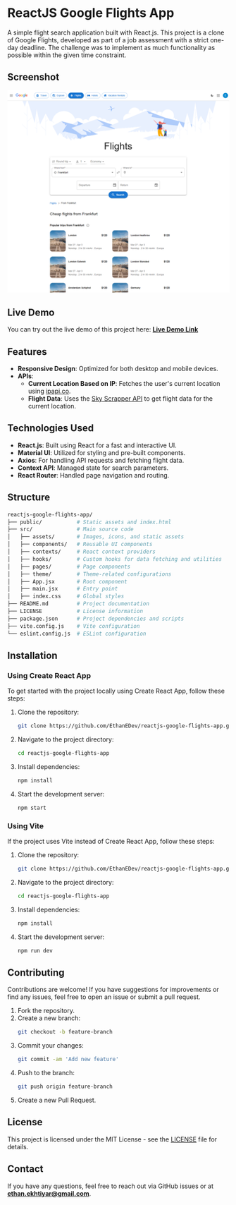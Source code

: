 # ReactJS Google Flights App

A simple flight search application built with React.js. This project is a clone of Google Flights, developed as part of a job assessment with a strict one-day deadline. The challenge was to implement as much functionality as possible within the given time constraint.


## **Screenshot**

![Google Flight Screenshot](./screenshot.png)


## **Live Demo**

You can try out the live demo of this project here: **[Live Demo Link](https://reactjs-google-flights-app.vercel.app/)**


## **Features**

- **Responsive Design**: Optimized for both desktop and mobile devices.
- **APIs**:
   - **Current Location Based on IP**: Fetches the user's current location using [ipapi.co](https://ipapi.co/).
   - **Flight Data**: Uses the [Sky Scrapper API](https://rapidapi.com/apiheya/api/sky-scrapper) to get flight data for the current location.
  

## **Technologies Used**

- **React.js**: Built using React for a fast and interactive UI.
- **Material UI**: Utilized for styling and pre-built components.
- **Axios**: For handling API requests and fetching flight data.
- **Context API**: Managed state for search parameters.
- **React Router**: Handled page navigation and routing.

## **Structure**

```sh
reactjs-google-flights-app/
├── public/           # Static assets and index.html
├── src/              # Main source code
│   ├── assets/       # Images, icons, and static assets
│   ├── components/   # Reusable UI components
│   ├── contexts/     # React context providers
│   ├── hooks/        # Custom hooks for data fetching and utilities
│   ├── pages/        # Page components
│   ├── theme/        # Theme-related configurations
│   ├── App.jsx       # Root component
│   ├── main.jsx      # Entry point
│   ├── index.css     # Global styles
├── README.md         # Project documentation
├── LICENSE           # License information
├── package.json      # Project dependencies and scripts
├── vite.config.js    # Vite configuration
└── eslint.config.js  # ESLint configuration
```

## **Installation**

### **Using Create React App**

To get started with the project locally using Create React App, follow these steps:

1. Clone the repository:
   ```sh
   git clone https://github.com/EthanEDev/reactjs-google-flights-app.git
   ```
2. Navigate to the project directory:
   ```sh
   cd reactjs-google-flights-app
   ```
3. Install dependencies:
   ```sh
   npm install
   ```
4. Start the development server:
   ```sh
   npm start
   ```

### **Using Vite**

If the project uses Vite instead of Create React App, follow these steps:

1. Clone the repository:
   ```sh
   git clone https://github.com/EthanEDev/reactjs-google-flights-app.git
   ```
2. Navigate to the project directory:
   ```sh
   cd reactjs-google-flights-app
   ```
3. Install dependencies:
   ```sh
   npm install
   ```
4. Start the development server:
   ```sh
   npm run dev
   ```


## **Contributing**

Contributions are welcome! If you have suggestions for improvements or find any issues, feel free to open an issue or submit a pull request.

1. Fork the repository.
2. Create a new branch:
   ```sh
   git checkout -b feature-branch
   ```
3. Commit your changes:
   ```sh
   git commit -am 'Add new feature'
   ```
4. Push to the branch:
   ```sh
   git push origin feature-branch
   ```
5. Create a new Pull Request.


## **License**

This project is licensed under the MIT License - see the [LICENSE](LICENSE) file for details.


## **Contact**

If you have any questions, feel free to reach out via GitHub issues or at **ethan.ekhtiyar@gmail.com**.

